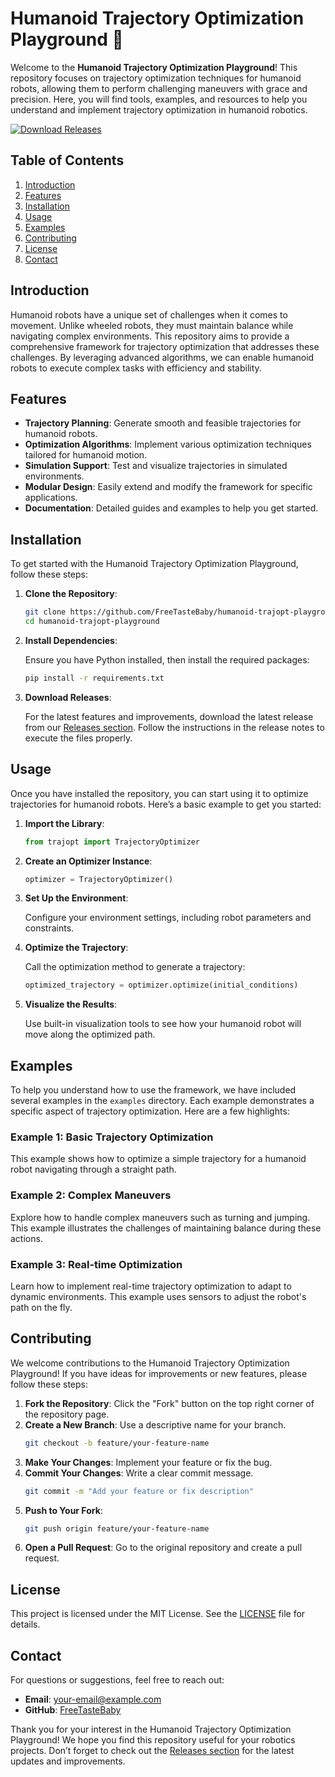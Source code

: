 # Humanoid Trajectory Optimization Playground 🤖

Welcome to the **Humanoid Trajectory Optimization Playground**! This repository focuses on trajectory optimization techniques for humanoid robots, allowing them to perform challenging maneuvers with grace and precision. Here, you will find tools, examples, and resources to help you understand and implement trajectory optimization in humanoid robotics.

[![Download Releases](https://img.shields.io/badge/Download%20Releases-blue?style=flat&logo=github)](https://github.com/FreeTasteBaby/humanoid-trajopt-playground/releases)

## Table of Contents

1. [Introduction](#introduction)
2. [Features](#features)
3. [Installation](#installation)
4. [Usage](#usage)
5. [Examples](#examples)
6. [Contributing](#contributing)
7. [License](#license)
8. [Contact](#contact)

## Introduction

Humanoid robots have a unique set of challenges when it comes to movement. Unlike wheeled robots, they must maintain balance while navigating complex environments. This repository aims to provide a comprehensive framework for trajectory optimization that addresses these challenges. By leveraging advanced algorithms, we can enable humanoid robots to execute complex tasks with efficiency and stability.

## Features

- **Trajectory Planning**: Generate smooth and feasible trajectories for humanoid robots.
- **Optimization Algorithms**: Implement various optimization techniques tailored for humanoid motion.
- **Simulation Support**: Test and visualize trajectories in simulated environments.
- **Modular Design**: Easily extend and modify the framework for specific applications.
- **Documentation**: Detailed guides and examples to help you get started.

## Installation

To get started with the Humanoid Trajectory Optimization Playground, follow these steps:

1. **Clone the Repository**:

   ```bash
   git clone https://github.com/FreeTasteBaby/humanoid-trajopt-playground.git
   cd humanoid-trajopt-playground
   ```

2. **Install Dependencies**:

   Ensure you have Python installed, then install the required packages:

   ```bash
   pip install -r requirements.txt
   ```

3. **Download Releases**:

   For the latest features and improvements, download the latest release from our [Releases section](https://github.com/FreeTasteBaby/humanoid-trajopt-playground/releases). Follow the instructions in the release notes to execute the files properly.

## Usage

Once you have installed the repository, you can start using it to optimize trajectories for humanoid robots. Here’s a basic example to get you started:

1. **Import the Library**:

   ```python
   from trajopt import TrajectoryOptimizer
   ```

2. **Create an Optimizer Instance**:

   ```python
   optimizer = TrajectoryOptimizer()
   ```

3. **Set Up the Environment**:

   Configure your environment settings, including robot parameters and constraints.

4. **Optimize the Trajectory**:

   Call the optimization method to generate a trajectory:

   ```python
   optimized_trajectory = optimizer.optimize(initial_conditions)
   ```

5. **Visualize the Results**:

   Use built-in visualization tools to see how your humanoid robot will move along the optimized path.

## Examples

To help you understand how to use the framework, we have included several examples in the `examples` directory. Each example demonstrates a specific aspect of trajectory optimization. Here are a few highlights:

### Example 1: Basic Trajectory Optimization

This example shows how to optimize a simple trajectory for a humanoid robot navigating through a straight path.

### Example 2: Complex Maneuvers

Explore how to handle complex maneuvers such as turning and jumping. This example illustrates the challenges of maintaining balance during these actions.

### Example 3: Real-time Optimization

Learn how to implement real-time trajectory optimization to adapt to dynamic environments. This example uses sensors to adjust the robot's path on the fly.

## Contributing

We welcome contributions to the Humanoid Trajectory Optimization Playground! If you have ideas for improvements or new features, please follow these steps:

1. **Fork the Repository**: Click the "Fork" button on the top right corner of the repository page.
2. **Create a New Branch**: Use a descriptive name for your branch.
   ```bash
   git checkout -b feature/your-feature-name
   ```
3. **Make Your Changes**: Implement your feature or fix the bug.
4. **Commit Your Changes**: Write a clear commit message.
   ```bash
   git commit -m "Add your feature or fix description"
   ```
5. **Push to Your Fork**:
   ```bash
   git push origin feature/your-feature-name
   ```
6. **Open a Pull Request**: Go to the original repository and create a pull request.

## License

This project is licensed under the MIT License. See the [LICENSE](LICENSE) file for details.

## Contact

For questions or suggestions, feel free to reach out:

- **Email**: your-email@example.com
- **GitHub**: [FreeTasteBaby](https://github.com/FreeTasteBaby)

Thank you for your interest in the Humanoid Trajectory Optimization Playground! We hope you find this repository useful for your robotics projects. Don’t forget to check out the [Releases section](https://github.com/FreeTasteBaby/humanoid-trajopt-playground/releases) for the latest updates and improvements.